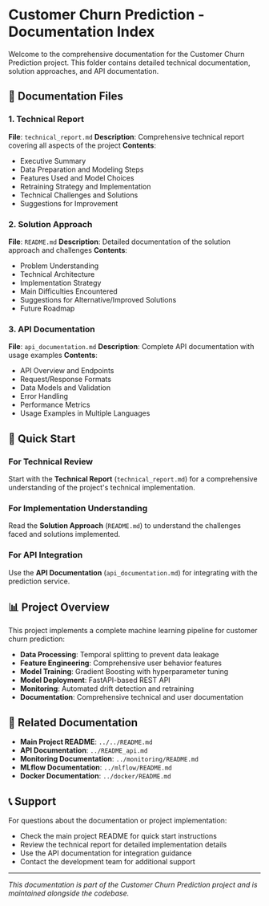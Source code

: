 # Customer Churn Prediction - Documentation Index

Welcome to the comprehensive documentation for the Customer Churn Prediction project. This folder contains detailed technical documentation, solution approaches, and API documentation.

## 📁 Documentation Files

### 1. Technical Report
**File**: `technical_report.md`
**Description**: Comprehensive technical report covering all aspects of the project
**Contents**:
- Executive Summary
- Data Preparation and Modeling Steps
- Features Used and Model Choices
- Retraining Strategy and Implementation
- Technical Challenges and Solutions
- Suggestions for Improvement

### 2. Solution Approach
**File**: `README.md`
**Description**: Detailed documentation of the solution approach and challenges
**Contents**:
- Problem Understanding
- Technical Architecture
- Implementation Strategy
- Main Difficulties Encountered
- Suggestions for Alternative/Improved Solutions
- Future Roadmap

### 3. API Documentation
**File**: `api_documentation.md`
**Description**: Complete API documentation with usage examples
**Contents**:
- API Overview and Endpoints
- Request/Response Formats
- Data Models and Validation
- Error Handling
- Performance Metrics
- Usage Examples in Multiple Languages

## 🎯 Quick Start

### For Technical Review
Start with the **Technical Report** (`technical_report.md`) for a comprehensive understanding of the project's technical implementation.

### For Implementation Understanding
Read the **Solution Approach** (`README.md`) to understand the challenges faced and solutions implemented.

### For API Integration
Use the **API Documentation** (`api_documentation.md`) for integrating with the prediction service.

## 📊 Project Overview

This project implements a complete machine learning pipeline for customer churn prediction:

- **Data Processing**: Temporal splitting to prevent data leakage
- **Feature Engineering**: Comprehensive user behavior features
- **Model Training**: Gradient Boosting with hyperparameter tuning
- **Model Deployment**: FastAPI-based REST API
- **Monitoring**: Automated drift detection and retraining
- **Documentation**: Comprehensive technical and user documentation

## 🔗 Related Documentation

- **Main Project README**: `../../README.md`
- **API Documentation**: `../README_api.md`
- **Monitoring Documentation**: `../monitoring/README.md`
- **MLflow Documentation**: `../mlflow/README.md`
- **Docker Documentation**: `../docker/README.md`

## 📞 Support

For questions about the documentation or project implementation:
- Check the main project README for quick start instructions
- Review the technical report for detailed implementation details
- Use the API documentation for integration guidance
- Contact the development team for additional support

---

*This documentation is part of the Customer Churn Prediction project and is maintained alongside the codebase.* 